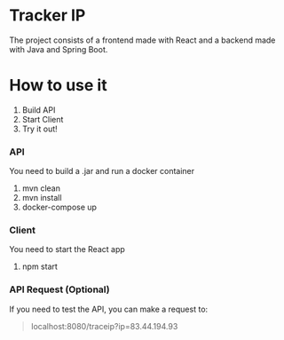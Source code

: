 # Tracker IP

The project consists of a frontend made with React and a backend made with Java and Spring Boot.

# How to use it

 1. Build API
 2. Start Client
 3. Try it out!

### API
You need to build a .jar and run a docker container

 1. mvn clean
 2. mvn install
 3. docker-compose up

### Client
You need to start the React app

 1. npm start

### API Request (Optional)
If you need to test the API, you can make a request to:

> localhost:8080/traceip?ip=83.44.194.93




